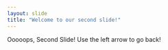 ```yaml
---
layout: slide
title: "Welcome to our second slide!"
---
```

Ooooops, Second Slide!
Use the left arrow to go back!
